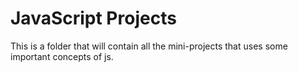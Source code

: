 # JavaScript Projects 
 This is a folder that will contain all the mini-projects that uses some important concepts of js.
